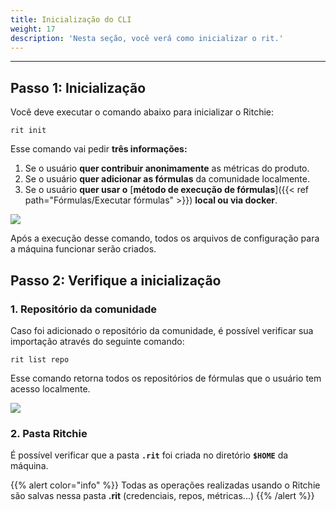 ```yaml
---
title: Inicialização do CLI
weight: 17
description: 'Nesta seção, você verá como inicializar o rit.'
---
```


---

## Passo 1: Inicialização

Você deve executar o comando abaixo para inicializar o Ritchie:

```text
rit init
```

Esse comando vai pedir **três informações:**

1. Se o usuário **quer contribuir anonimamente** as métricas do produto.
2. Se o usuário **quer adicionar as fórmulas** da comunidade localmente.
3. Se o usuário **quer usar o** [**método de execução de fórmulas**]({{< ref path="Fórmulas/Executar fórmulas" >}}) **local ou via docker**.

![](/shared/rit-init%20%283%29.gif)

Após a execução desse comando, todos os arquivos de configuração para a máquina funcionar serão criados.

## Passo 2: Verifique a inicialização

### 1. Repositório da comunidade

Caso foi adicionado o repositório da comunidade, é possível verificar sua importação através do seguinte comando:

```text
rit list repo
```

Esse comando retorna todos os repositórios de fórmulas que o usuário tem acesso localmente.

![](/shared/large-gif-1448x466-.gif)

### 2. Pasta Ritchie

É possível verificar que a pasta **`.rit`** foi criada no diretório **`$HOME`**  da máquina.

{{% alert color="info" %}}
Todas as operações realizadas usando o Ritchie são salvas nessa pasta  **.rit**  \(credenciais, repos, métricas...\)
{{% /alert %}}
